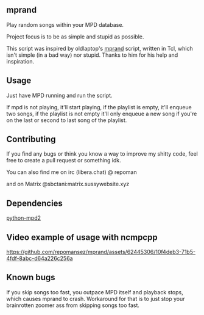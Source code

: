 ## mprand
Play random songs within your MPD database. 

Project focus is to be as simple and stupid as possible.

This script was inspired by oldlaptop's [mprand](https://github.com/oldlaptop/mprand) script, written in Tcl, which isn't simple (in a bad way) nor stupid. Thanks to him for his help and inspiration.
## Usage
Just have MPD running and run the script.

If mpd is not playing, it'll start playing, if the playlist is empty, it'll enqueue two songs, if the playlist is not empty it'll only enqueue a new song if you're on the last or second to last song of the playlist.

## Contributing
If you find any bugs or think you know a way to improve my shitty code, feel free to create a pull request or something idk.

You can also find me on irc (libera.chat) @ repoman

and on Matrix @sbctani:matrix.sussywebsite.xyz

## Dependencies
[python-mpd2](https://github.com/Mic92/python-mpd2)

## Video example of usage with ncmpcpp
https://github.com/repomansez/mprand/assets/62445306/10f4deb3-71b5-4fdf-8abc-d64a226c256a

## Known bugs
If you skip songs too fast, you outpace MPD itself and playback stops, which causes mprand to crash. Workaround for that is to just stop your brainrotten zoomer ass from skipping songs too fast.
